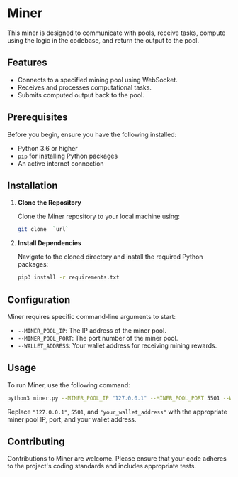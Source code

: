 # Miner

This miner is designed to communicate with pools, receive tasks, compute using the logic in the codebase, and return the output to the pool.

## Features

- Connects to a specified mining pool using WebSocket.
- Receives and processes computational tasks.
- Submits computed output back to the pool.

## Prerequisites

Before you begin, ensure you have the following installed:

- Python 3.6 or higher
- `pip` for installing Python packages
- An active internet connection

## Installation

1. **Clone the Repository**

   Clone the Miner repository to your local machine using:

   ```bash
   git clone  `url`
   ```

2. **Install Dependencies**

   Navigate to the cloned directory and install the required Python packages:

   ```bash
   pip3 install -r requirements.txt
   ```

## Configuration

Miner requires specific command-line arguments to start:

- `--MINER_POOL_IP`: The IP address of the miner pool.
- `--MINER_POOL_PORT`: The port number of the miner pool.
- `--WALLET_ADDRESS`: Your wallet address for receiving mining rewards.

## Usage

To run Miner, use the following command:

```bash
python3 miner.py --MINER_POOL_IP "127.0.0.1" --MINER_POOL_PORT 5501 --WALLET_ADDRESS "your_wallet_address"
```

Replace `"127.0.0.1"`, `5501`, and `"your_wallet_address"` with the appropriate miner pool IP, port, and your wallet address.

## Contributing

Contributions to Miner are welcome. Please ensure that your code adheres to the project's coding standards and includes appropriate tests.
